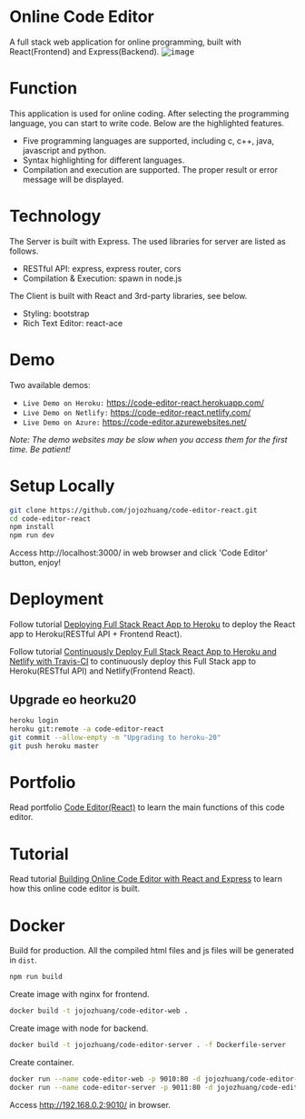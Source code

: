 # Online Code Editor
A full stack web application for online programming, built with React(Frontend) and Express(Backend).
<kbd>![image](/public/codeeditor.png)</kbd>

# Function
This application is used for online coding. After selecting the programming language, you can start to write code. Below are the highlighted features.
* Five programming languages are supported, including c, c++, java, javascript and python.
* Syntax highlighting for different languages.
* Compilation and execution are supported. The proper result or error message will be displayed.

# Technology
The Server is built with Express. The used libraries for server are listed as follows.
* RESTful API: express, express router, cors
* Compilation & Execution: spawn in node.js

The Client is built with React and 3rd-party libraries, see below.
* Styling: bootstrap
* Rich Text Editor: react-ace

# Demo
Two available demos:
* `Live Demo on Heroku:` <a href="https://code-editor-react.herokuapp.com/" target="\_blank">https://code-editor-react.herokuapp.com/</a>
* `Live Demo on Netlify:` <a href="https://code-editor-react.netlify.com/" target="\_blank">https://code-editor-react.netlify.com/</a>
* `Live Demo on Azure:` <a href="https://code-editor.azurewebsites.net/" target="\_blank">https://code-editor.azurewebsites.net/</a>

*Note: The demo websites may be slow when you access them for the first time. Be patient!*

# Setup Locally
```bash
git clone https://github.com/jojozhuang/code-editor-react.git
cd code-editor-react
npm install
npm run dev
```
Access http://localhost:3000/ in web browser and click 'Code Editor' button, enjoy!

# Deployment
Follow tutorial [Deploying Full Stack React App to Heroku](https://jojozhuang.github.io/tutorial/deploying-full-stack-react-app-to-heroku) to deploy the React app to Heroku(RESTful API + Frontend React).

Follow tutorial [Continuously Deploy Full Stack React App to Heroku and Netlify with Travis-CI](https://jojozhuang.github.io/tutorial/continuously-deploy-full-stack-react-app-to-heroku-and-netlify-with-travis-ci) to continuously deploy this Full Stack app to Heroku(RESTful API) and Netlify(Frontend React).

## Upgrade eo heorku20
```sh
heroku login
heroku git:remote -a code-editor-react
git commit --allow-empty -m "Upgrading to heroku-20"
git push heroku master
```

# Portfolio
Read portfolio [Code Editor(React)](https://jojozhuang.github.io/project/code-editor-react/) to learn the main functions of this code editor.

# Tutorial
Read tutorial [Building Online Code Editor with React and Express](https://jojozhuang.github.io/tutorial/building-online-code-editor-with-react-and-express) to learn how this online code editor is built.


# Docker
Build for production. All the compiled html files and js files will be generated in `dist`.
```sh
npm run build
```
Create image with nginx for frontend.
```sh
docker build -t jojozhuang/code-editor-web .
```
Create image with node for backend.
```sh
docker build -t jojozhuang/code-editor-server . -f Dockerfile-server
```
Create container.
```sh
docker run --name code-editor-web -p 9010:80 -d jojozhuang/code-editor-web
docker run --name code-editor-server -p 9011:80 -d jojozhuang/code-editor-server
```
Access http://192.168.0.2:9010/ in browser.
